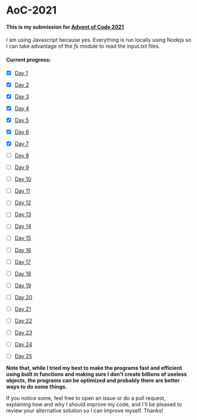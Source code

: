 # AoC-2021

#### This is my submission for [Advent of Code 2021](https://adventofcode.com/2021)
I am using Javascript because yes.
Everything is run locally using Nodejs so I can take advantage of the *fs* module to read the input.txt files.

#### Current progress:
- [x] [Day 1](https://github.com/edo2313/AoC-2021/tree/main/day1)
- [x] [Day 2](https://github.com/edo2313/AoC-2021/tree/main/day2)
- [x] [Day 3](https://github.com/edo2313/AoC-2021/tree/main/day3)
- [x] [Day 4](https://github.com/edo2313/AoC-2021/tree/main/day4)
- [x] [Day 5](https://github.com/edo2313/AoC-2021/tree/main/day5)
- [x] [Day 6](https://github.com/edo2313/AoC-2021/tree/main/day6)
- [x] [Day 7](https://github.com/edo2313/AoC-2021/tree/main/day7)
- [ ] [Day 8](https://github.com/edo2313/AoC-2021/tree/main/day8)
- [ ] [Day 9](https://github.com/edo2313/AoC-2021/tree/main/day9)
- [ ] [Day 10](https://github.com/edo2313/AoC-2021/tree/main/day10)
- [ ] [Day 11](https://github.com/edo2313/AoC-2021/tree/main/day11)
- [ ] [Day 12](https://github.com/edo2313/AoC-2021/tree/main/day12)
- [ ] [Day 13](https://github.com/edo2313/AoC-2021/tree/main/day13)
- [ ] [Day 14](https://github.com/edo2313/AoC-2021/tree/main/day14)
- [ ] [Day 15](https://github.com/edo2313/AoC-2021/tree/main/day15)
- [ ] [Day 16](https://github.com/edo2313/AoC-2021/tree/main/day16)
- [ ] [Day 17](https://github.com/edo2313/AoC-2021/tree/main/day17)
- [ ] [Day 18](https://github.com/edo2313/AoC-2021/tree/main/day18)
- [ ] [Day 19](https://github.com/edo2313/AoC-2021/tree/main/day19)
- [ ] [Day 20](https://github.com/edo2313/AoC-2021/tree/main/day20)
- [ ] [Day 21](https://github.com/edo2313/AoC-2021/tree/main/day21)
- [ ] [Day 22](https://github.com/edo2313/AoC-2021/tree/main/day22)
- [ ] [Day 23](https://github.com/edo2313/AoC-2021/tree/main/day23)
- [ ] [Day 24](https://github.com/edo2313/AoC-2021/tree/main/day24)
- [ ] [Day 25](https://github.com/edo2313/AoC-2021/tree/main/day25)



**Note that, while I tried my best to make the programs fast and efficient using built in functions and making sure I don't create billions of useless objects, the programs can be optimized and probably there are better ways to do some things.**

If you notice some, feel free to open an issue or do a pull request, explaining how and why I should improve my code, and I'll be pleased to review your alternative solution so I can improve myself.
Thanks!
